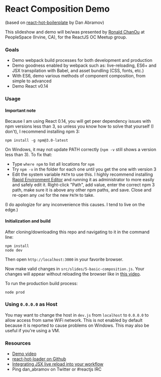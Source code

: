 React Composition Demo
======================

(based on [react-hot-boilerplate](http://github.com/gaearon/react-hot-boilerplate) by Dan Abramov)

This slideshow and demo will be/was presented by [Ronald ChanOu](http://twitter.com/ronaldchanou)
at PeopleSpace (Irvine, CA), for the ReactJS OC Meetup group.

### Goals

* Demo webpack build processes for both development and production
* Demo goodness enabled by webpack such as: live-reloading, ES6+ and JSX transpilation with Babel, and asset bundling (CSS, fonts, etc.)
* With ES6, demo various methods of component composition, from simple to advanced
* Demo React v0.14

### Usage

#### Important note

Because I am using React 0.14, you will get peer dependency issues with npm versions less than 3, so unless you know how to solve that yourself (I don't), I recommend installing npm 3:
```
npm install -g npm@3.0-latest
```
On Windows, it may not update PATH correctly (`npm -v` still shows a version less than 3). To fix that:
* Type `where npm` to list all locations for `npm`
* Try `npm -v` in the folder for each one until you get the one with version 3
* Edit the system variable `PATH` to use this. I highly recommend installing [Rapid Environment Editor](http://www.rapidee.com) and running it as administrator to more easily and safely edit it. Right-click "Path", add value, enter the correct npm 3 path,  make sure it is above any other npm paths, and save. Close and re-open any `cmd` for the new `PATH` to take.

(I do apologize for any inconvenience this causes. I tend to live on the edge.)


#### Initialization and build

After cloning/downloading this repo and navigating to it in the command line:
```
npm install
node dev
```
Then open `http://localhost:3000` in your favorite browser.

Now make valid changes in `src/slides/5-basic-composition.js`.
Your changes will appear without reloading the browser like in [this video](http://vimeo.com/100010922).

To run the production build process:
```
node prod
```

### Using `0.0.0.0` as Host

You may want to change the host in `dev.js` from `localhost` to `0.0.0.0` to allow access from same WiFi network. This is not enabled by default because it is reported to cause problems on Windows. This may also be useful if you're using a VM.

### Resources

* [Demo video](http://vimeo.com/100010922)
* [react-hot-loader on Github](https://github.com/gaearon/react-hot-loader)
* [Integrating JSX live reload into your workflow](http://gaearon.github.io/react-hot-loader/getstarted/)
* Ping dan_abramov on Twitter or #reactjs IRC
